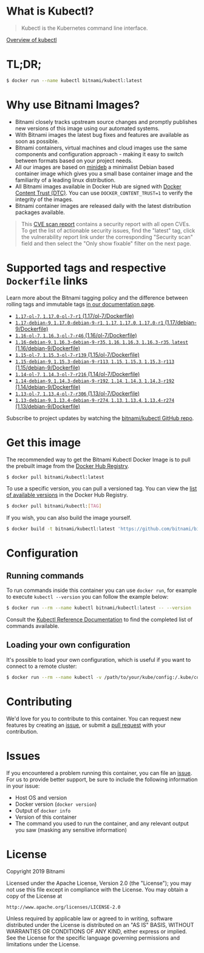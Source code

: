 
# What is Kubectl?

> Kubectl is the Kubernetes command line interface.

[Overview of kubectl](https://kubernetes.io/docs/reference/kubectl/overview/)

# TL;DR;

```bash
$ docker run --name kubectl bitnami/kubectl:latest
```

# Why use Bitnami Images?

* Bitnami closely tracks upstream source changes and promptly publishes new versions of this image using our automated systems.
* With Bitnami images the latest bug fixes and features are available as soon as possible.
* Bitnami containers, virtual machines and cloud images use the same components and configuration approach - making it easy to switch between formats based on your project needs.
* All our images are based on [minideb](https://github.com/bitnami/minideb) a minimalist Debian based container image which gives you a small base container image and the familiarity of a leading linux distribution.
* All Bitnami images available in Docker Hub are signed with [Docker Content Trust (DTC)](https://docs.docker.com/engine/security/trust/content_trust/). You can use `DOCKER_CONTENT_TRUST=1` to verify the integrity of the images.
* Bitnami container images are released daily with the latest distribution packages available.


> This [CVE scan report](https://quay.io/repository/bitnami/kubectl?tab=tags) contains a security report with all open CVEs. To get the list of actionable security issues, find the "latest" tag, click the vulnerability report link under the corresponding "Security scan" field and then select the "Only show fixable" filter on the next page.

# Supported tags and respective `Dockerfile` links

Learn more about the Bitnami tagging policy and the difference between rolling tags and immutable tags [in our documentation page](https://docs.bitnami.com/containers/how-to/understand-rolling-tags-containers/).


* [`1.17-ol-7`, `1.17.0-ol-7-r1` (1.17/ol-7/Dockerfile)](https://github.com/bitnami/bitnami-docker-kubectl/blob/1.17.0-ol-7-r1/1.17/ol-7/Dockerfile)
* [`1.17-debian-9`, `1.17.0-debian-9-r1`, `1.17`, `1.17.0`, `1.17.0-r1` (1.17/debian-9/Dockerfile)](https://github.com/bitnami/bitnami-docker-kubectl/blob/1.17.0-debian-9-r1/1.17/debian-9/Dockerfile)
* [`1.16-ol-7`, `1.16.3-ol-7-r46` (1.16/ol-7/Dockerfile)](https://github.com/bitnami/bitnami-docker-kubectl/blob/1.16.3-ol-7-r46/1.16/ol-7/Dockerfile)
* [`1.16-debian-9`, `1.16.3-debian-9-r35`, `1.16`, `1.16.3`, `1.16.3-r35`, `latest` (1.16/debian-9/Dockerfile)](https://github.com/bitnami/bitnami-docker-kubectl/blob/1.16.3-debian-9-r35/1.16/debian-9/Dockerfile)
* [`1.15-ol-7`, `1.15.3-ol-7-r139` (1.15/ol-7/Dockerfile)](https://github.com/bitnami/bitnami-docker-kubectl/blob/1.15.3-ol-7-r139/1.15/ol-7/Dockerfile)
* [`1.15-debian-9`, `1.15.3-debian-9-r113`, `1.15`, `1.15.3`, `1.15.3-r113` (1.15/debian-9/Dockerfile)](https://github.com/bitnami/bitnami-docker-kubectl/blob/1.15.3-debian-9-r113/1.15/debian-9/Dockerfile)
* [`1.14-ol-7`, `1.14.3-ol-7-r216` (1.14/ol-7/Dockerfile)](https://github.com/bitnami/bitnami-docker-kubectl/blob/1.14.3-ol-7-r216/1.14/ol-7/Dockerfile)
* [`1.14-debian-9`, `1.14.3-debian-9-r192`, `1.14`, `1.14.3`, `1.14.3-r192` (1.14/debian-9/Dockerfile)](https://github.com/bitnami/bitnami-docker-kubectl/blob/1.14.3-debian-9-r192/1.14/debian-9/Dockerfile)
* [`1.13-ol-7`, `1.13.4-ol-7-r306` (1.13/ol-7/Dockerfile)](https://github.com/bitnami/bitnami-docker-kubectl/blob/1.13.4-ol-7-r306/1.13/ol-7/Dockerfile)
* [`1.13-debian-9`, `1.13.4-debian-9-r274`, `1.13`, `1.13.4`, `1.13.4-r274` (1.13/debian-9/Dockerfile)](https://github.com/bitnami/bitnami-docker-kubectl/blob/1.13.4-debian-9-r274/1.13/debian-9/Dockerfile)

Subscribe to project updates by watching the [bitnami/kubectl GitHub repo](https://github.com/bitnami/bitnami-docker-kubectl).

# Get this image

The recommended way to get the Bitnami Kubectl Docker Image is to pull the prebuilt image from the [Docker Hub Registry](https://hub.docker.com/r/bitnami/kubectl).

```bash
$ docker pull bitnami/kubectl:latest
```

To use a specific version, you can pull a versioned tag. You can view the [list of available versions](https://hub.docker.com/r/bitnami/kubectl/tags/) in the Docker Hub Registry.

```bash
$ docker pull bitnami/kubectl:[TAG]
```

If you wish, you can also build the image yourself.

```bash
$ docker build -t bitnami/kubectl:latest 'https://github.com/bitnami/bitnami-docker-kubectl.git#master:1.16/debian-9'
```

# Configuration

## Running commands

To run commands inside this container you can use `docker run`, for example to execute `kubectl --version` you can follow the example below:

```bash
$ docker run --rm --name kubectl bitnami/kubectl:latest -- --version
```

Consult the [Kubectl Reference Documentation](https://kubernetes.io/docs/reference/generated/kubectl/kubectl-commands) to find the completed list of commands available.

## Loading your own configuration

It's possible to load your own configuration, which is useful if you want to connect to a remote cluster:

```bash
$ docker run --rm --name kubectl -v /path/to/your/kube/config:/.kube/config bitnami/kubectl:latest
```

# Contributing

We'd love for you to contribute to this container. You can request new features by creating an [issue](https://github.com/bitnami/bitnami-docker-kubectl/issues), or submit a [pull request](https://github.com/bitnami/bitnami-docker-kubectl/pulls) with your contribution.

# Issues

If you encountered a problem running this container, you can file an [issue](https://github.com/bitnami/bitnami-docker-kubectl/issues). For us to provide better support, be sure to include the following information in your issue:

- Host OS and version
- Docker version (`docker version`)
- Output of `docker info`
- Version of this container
- The command you used to run the container, and any relevant output you saw (masking any sensitive information)

# License

Copyright 2019 Bitnami

Licensed under the Apache License, Version 2.0 (the "License");
you may not use this file except in compliance with the License.
You may obtain a copy of the License at

    http://www.apache.org/licenses/LICENSE-2.0

Unless required by applicable law or agreed to in writing, software
distributed under the License is distributed on an "AS IS" BASIS,
WITHOUT WARRANTIES OR CONDITIONS OF ANY KIND, either express or implied.
See the License for the specific language governing permissions and
limitations under the License.
